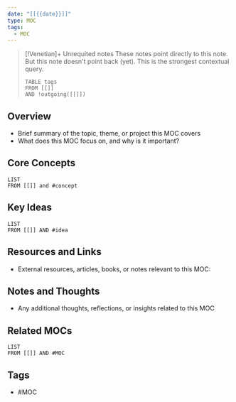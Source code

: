 ```yaml
---
date: "[[{{date}}]]"
type: MOC
tags:
  - MOC
---
```


> [!Venetian]+ Unrequited notes
> These notes point directly to this note. But this note doesn't point back (yet). This is the strongest contextual query.
> ```dataview
> TABLE tags
> FROM [[]]
> AND !outgoing([[]])
> ```

## Overview
- Brief summary of the topic, theme, or project this MOC covers
- What does this MOC focus on, and why is it important?

## Core Concepts
```dataview
LIST
FROM [[]] and #concept 
```

## Key Ideas
```dataview
LIST
FROM [[]] AND #idea
```

## Resources and Links
- External resources, articles, books, or notes relevant to this MOC:

## Notes and Thoughts
- Any additional thoughts, reflections, or insights related to this MOC

## Related MOCs
```dataview
LIST
FROM [[]] AND #MOC 
```

## Tags
- #MOC 